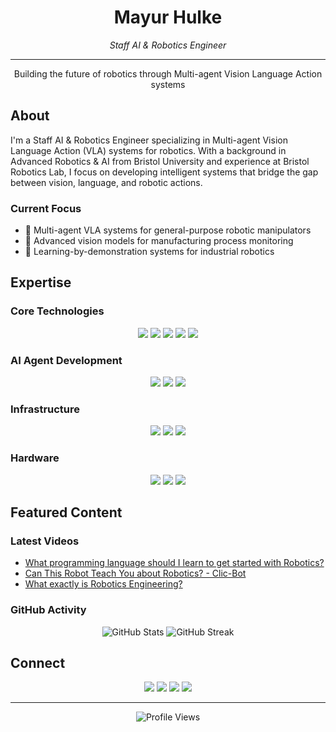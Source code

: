 <div align="center">
  <h1>Mayur Hulke</h1>
  <p><em>Staff AI & Robotics Engineer</em></p>
</div>

---

<div align="center">
  <p>Building the future of robotics through Multi-agent Vision Language Action systems</p>
</div>

## About

I'm a Staff AI & Robotics Engineer specializing in Multi-agent Vision Language Action (VLA) systems for robotics. With a background in Advanced Robotics & AI from Bristol University and experience at Bristol Robotics Lab, I focus on developing intelligent systems that bridge the gap between vision, language, and robotic actions.

### Current Focus
- 🤖 Multi-agent VLA systems for general-purpose robotic manipulators
- 🎯 Advanced vision models for manufacturing process monitoring
- 🎥 Learning-by-demonstration systems for industrial robotics

## Expertise

### Core Technologies
<div align="center">
  <img src="https://img.shields.io/badge/Python-3776AB?style=flat-square&logo=python&logoColor=white" />
  <img src="https://img.shields.io/badge/C%2B%2B-00599C?style=flat-square&logo=c%2B%2B&logoColor=white" />
  <img src="https://img.shields.io/badge/ROS-22314E?style=flat-square&logo=ros&logoColor=white" />
  <img src="https://img.shields.io/badge/PyTorch-EE4C2C?style=flat-square&logo=pytorch&logoColor=white" />
  <img src="https://img.shields.io/badge/TensorFlow-FF6F00?style=flat-square&logo=tensorflow&logoColor=white" />
</div>

### AI Agent Development
<div align="center">
  <img src="https://img.shields.io/badge/LangChain-121212?style=flat-square&logo=langchain&logoColor=white" />
  <img src="https://img.shields.io/badge/CrewAI-00A67E?style=flat-square&logo=python&logoColor=white" />
  <img src="https://img.shields.io/badge/AutoGPT-00A67E?style=flat-square&logo=autogpt&logoColor=white" />
</div>

### Infrastructure
<div align="center">
  <img src="https://img.shields.io/badge/Kubernetes-326CE5?style=flat-square&logo=kubernetes&logoColor=white" />
  <img src="https://img.shields.io/badge/Docker-2496ED?style=flat-square&logo=docker&logoColor=white" />
  <img src="https://img.shields.io/badge/Weights_&_Biases-FFBE00?style=flat-square&logo=weightsandbiases&logoColor=black" />
</div>

### Hardware
<div align="center">
  <img src="https://img.shields.io/badge/NVIDIA-76B900?style=flat-square&logo=nvidia&logoColor=white" />
  <img src="https://img.shields.io/badge/Jetson-76B900?style=flat-square&logo=nvidia&logoColor=white" />
  <img src="https://img.shields.io/badge/STM32-03234B?style=flat-square&logo=stmicroelectronics&logoColor=white" />
</div>

## Featured Content

### Latest Videos
- [What programming language should I learn to get started with Robotics?](https://www.youtube.com/watch?v=DTBSpbNhaCs)
- [Can This Robot Teach You about Robotics? - Clic-Bot](https://www.youtube.com/watch?v=n8pA9jj6Idk)
- [What exactly is Robotics Engineering?](https://www.youtube.com/watch?v=NlOcSPDFnk0)

### GitHub Activity
<div align="center">
  <img src="https://github-readme-stats.vercel.app/api?username=mayurhulke&show_icons=true&theme=transparent&hide_border=true&count_private=true" alt="GitHub Stats" />
  <img src="https://github-readme-streak-stats.herokuapp.com/?user=mayurhulke&theme=transparent&hide_border=true" alt="GitHub Streak" />
</div>

## Connect

<div align="center">
  <a href="https://www.youtube.com/c/LetsTalkWithRobots"><img src="https://img.shields.io/badge/YouTube-FF0000?style=flat-square&logo=youtube&logoColor=white" /></a>
  <a href="https://www.instagram.com/themayurhulk/"><img src="https://img.shields.io/badge/Instagram-E4405F?style=flat-square&logo=instagram&logoColor=white" /></a>
  <a href="https://www.linkedin.com/in/mayurhulke/"><img src="https://img.shields.io/badge/LinkedIn-0A66C2?style=flat-square&logo=linkedin&logoColor=white" /></a>
  <a href="https://x.com/LetstalkRobots"><img src="https://img.shields.io/badge/Twitter-1DA1F2?style=flat-square&logo=twitter&logoColor=white" /></a>
</div>

---

<div align="center">
  <img src="https://komarev.com/ghpvc/?username=mayurhulke&color=blueviolet&style=flat-square" alt="Profile Views" />
</div>
